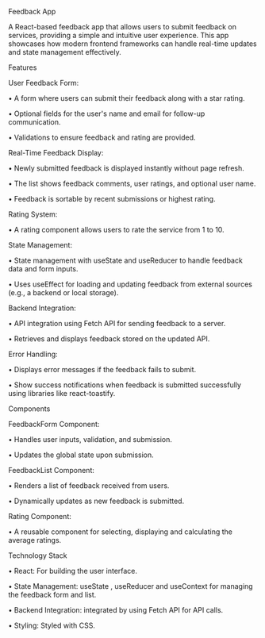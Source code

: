 Feedback App

A React-based feedback app that allows users to submit feedback on services, providing a simple and intuitive user experience. This app showcases how modern frontend frameworks can handle real-time updates and state management effectively.


Features

User Feedback Form:

•	A form where users can submit their feedback along with a star rating.

•	Optional fields for the user's name and email for follow-up communication.

•	Validations to ensure feedback and rating are provided.

Real-Time Feedback Display:

•	Newly submitted feedback is displayed instantly without page refresh.

•	The list shows feedback comments, user ratings, and optional user name.

•	Feedback is sortable by recent submissions or highest rating.

Rating System:

•	A rating component allows users to rate the service from 1 to 10.

State Management:

•	State management with useState and useReducer to handle feedback data and form inputs.

•	Uses useEffect for loading and updating feedback from external sources (e.g., a backend or local storage).

Backend Integration:

•	API integration using Fetch API for sending feedback to a server.

•	Retrieves and displays feedback stored on the updated API.

Error Handling:

•	Displays error messages if the feedback fails to submit.

•	Show success notifications when feedback is submitted successfully using libraries like react-toastify.


Components

FeedbackForm Component:

•	Handles user inputs, validation, and submission.

•	Updates the global state upon submission.

FeedbackList Component:

•	Renders a list of feedback received from users.

•	Dynamically updates as new feedback is submitted.

Rating Component:

•	A reusable component for selecting, displaying and calculating the average ratings.


Technology Stack

•	React: For building the user interface.

•	State Management: useState , useReducer and useContext for managing the feedback form and list.

•	Backend Integration: integrated by using Fetch API for API calls.

•	Styling: Styled with CSS.
